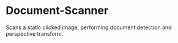 # Document-Scanner

Scans a static clicked image, performing document detection and perspective transform.
